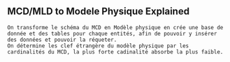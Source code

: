 ## MCD/MLD to Modele Physique Explained

	On transforme le schéma du MCD en Modèle physique en crée une base de donnée et des tables pour chaque entités, afin de pouvoir y insérer des données et pouvoir la réqueter.
	On détermine les clef étrangère du modèle physique par les cardinalités du MCD, la plus forte cadinalité absorbe la plus faible. 
	